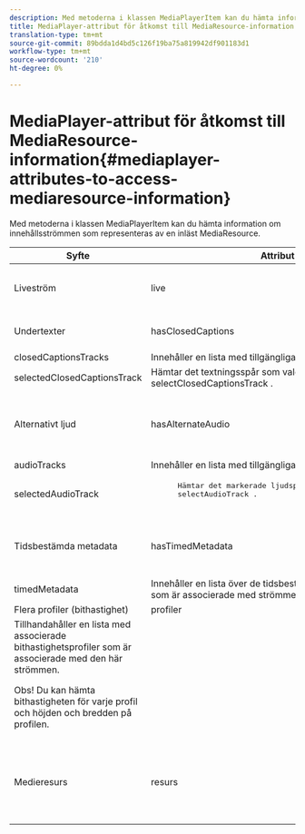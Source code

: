 ```yaml
---
description: Med metoderna i klassen MediaPlayerItem kan du hämta information om innehållsströmmen som representeras av en inläst MediaResource.
title: MediaPlayer-attribut för åtkomst till MediaResource-information
translation-type: tm+mt
source-git-commit: 89bdda1d4bd5c126f19ba75a819942df901183d1
workflow-type: tm+mt
source-wordcount: '210'
ht-degree: 0%

---
```



# MediaPlayer-attribut för åtkomst till MediaResource-information{#mediaplayer-attributes-to-access-mediaresource-information}

Med metoderna i klassen MediaPlayerItem kan du hämta information om innehållsströmmen som representeras av en inläst MediaResource.

<table frame="all" colsep="1" rowsep="1" id="table_46225307CA5B4BB1869576E0B9141E38"> 
 <thead> 
  <tr rowsep="1"> 
   <th colname="1" class="entry"> Syfte </th> 
   <th colname="2" class="entry"> Attribut </th> 
   <th colname="3" class="entry"> Beskrivning </th> 
  </tr> 
 </thead>
 <tbody> 
  <tr rowsep="1"> 
   <td colname="1"> Liveström </td> 
   <td colname="2"> <span class="codeph"> live  </span> </td> 
   <td colname="3"> True om strömmen är live; false om det är VOD. </td> 
  </tr> 
  <tr rowsep="1"> 
   <td colname="1" morerows="2"> Undertexter </td> 
   <td colname="2"> <span class="codeph"> hasClosedCaptions  </span> </td> 
   <td colname="3"> True om det finns spår för undertextning. </td> 
  </tr> 
  <tr rowsep="1"> 
   <td colname="2"> <span class="codeph"> closedCaptionsTracks  </span> </td> 
   <td colname="3"> Innehåller en lista med tillgängliga spår för undertextning. </td> 
  </tr> 
  <tr rowsep="1"> 
   <td colname="2"> <span class="codeph"> selectedClosedCaptionsTrack  </span> </td> 
   <td colname="3"> Hämtar det textningsspår som valdes med <span class="codeph"> selectClosedCaptionsTrack </span>. </td> 
  </tr> 
  <tr rowsep="1"> 
   <td colname="1" morerows="2"> Alternativt ljud </td> 
   <td colname="2"> <span class="codeph"> hasAlternateAudio  </span> </td> 
   <td colname="3"> <p>True om strömmen har alternativa ljudspår. </p> </td> 
  </tr> 
  <tr rowsep="1"> 
   <td colname="2"> <span class="codeph"> audioTracks  </span> </td> 
   <td colname="3"> Innehåller en lista med tillgängliga alternativa ljudspår. </td> 
  </tr> 
  <tr rowsep="1"> 
   <td colname="2"> <span class="codeph"> selectedAudioTrack  </span> </td> 
   <td colname="3"> 
    <pre>
      Hämtar det markerade ljudspåret som markerades med 
     <span class="codeph"> selectAudioTrack </span>. 
    </pre> </td> 
  </tr> 
  <tr rowsep="1"> 
   <td colname="1" morerows="1"> Tidsbestämda metadata </td> 
   <td colname="2"> <span class="codeph"> hasTimedMetadata  </span> </td> 
   <td colname="3"> True if the stream has associated timed metadata. </td> 
  </tr> 
  <tr rowsep="1"> 
   <td colname="2"> <span class="codeph"> timedMetadata  </span> </td> 
   <td colname="3"> Innehåller en lista över de tidsbestämda metadataobjekt som är associerade med strömmen. </td> 
  </tr> 
  <tr rowsep="1"> 
   <td colname="1" morerows="1"> Flera profiler (bithastighet) </td> 
   <td colname="2" morerows="1"> <span class="codeph"> profiler  </span> </td> 
   <td colname="3"> </td> 
  </tr> 
  <tr rowsep="1"> 
   <td colname="3"> Tillhandahåller en lista med associerade bithastighetsprofiler som är associerade med den här strömmen. <p>Obs!  Du kan hämta bithastigheten för varje profil och höjden och bredden på profilen. </p> </td> 
  </tr> 
  <tr rowsep="1"> 
   <td colname="1"> Medieresurs </td> 
   <td colname="2"> <span class="codeph"> resurs  </span> </td> 
   <td colname="3"> Returnerar den medieresurs som är associerad med det här objektet. </td> 
  </tr> 
 </tbody> 
</table>

